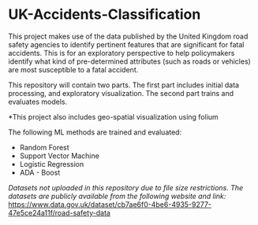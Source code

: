 # UK-Accidents-Classification

This project makes use of the data published by the United Kingdom road safety agencies to identify pertinent features that are significant for fatal accidents. This is for an exploratory perspective to help policymakers identify what kind of pre-determined attributes (such as roads or vehicles) are most susceptible to a fatal accident.

This repository will contain two parts. The first part includes initial data processing, and exploratory visualization. The second part trains and evaluates models.

*This project also includes geo-spatial visualization using folium

The following ML methods are trained and evaluated:
- Random Forest
- Support Vector Machine
- Logistic Regression
- ADA - Boost


*Datasets not uploaded in this repository due to file size restrictions. The datasets are publicly available from the following website and link:*
https://www.data.gov.uk/dataset/cb7ae6f0-4be6-4935-9277-47e5ce24a11f/road-safety-data
